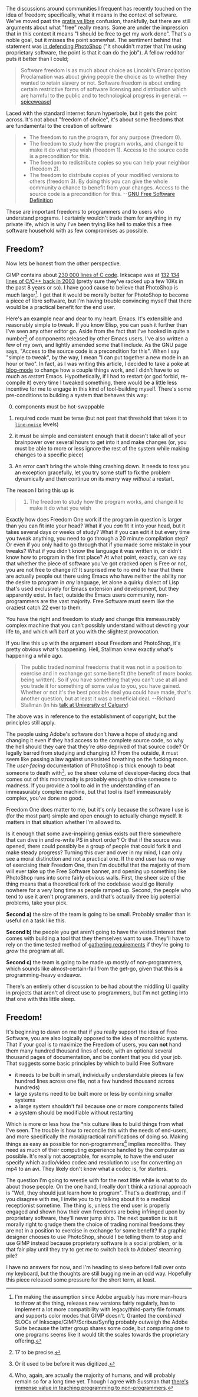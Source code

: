 The discussions around communities I frequent has recently touched on the idea of freedom; specifically, what it means in the context of software. We've moved past the [gratis vs libre](http://en.wikipedia.org/wiki/Gratis_versus_libre) confusion, thankfully, but there are still arguments about what "free" really means. Some are under the impression that in this context it means "I should be free to get my work done". That's a noble goal, but it misses the point somewhat. The sentiment behind that statement was [in defending PhotoShop](http://www.reddit.com/r/linux/comments/gywoj/adobe_and_linux_creative_suite_for_linux/) ("It shouldn't matter that I'm using proprietary software, the point is that it can do the job"). A fellow redditor puts it better than I could;

> Software freedom is as much about choice as Lincoln's Emancipation Proclamation was about giving people the choice as to whether they wanted to retain slavery or not. Software freedom is about ending certain restrictive forms of software licensing and distribution which are harmful to the public and to technological progress in general.
> --[spiceweasel](http://www.reddit.com/user/spiceweasel)

Laced with the standard internet forum hyperbole, but it gets the point across. It's not about "freedom of choice", it's about some freedoms that are fundamental to the creation of software

> - The freedom to run the program, for any purpose (freedom 0).
> - The freedom to study how the program works, and change it to make it do what you wish (freedom 1). Access to the source code is a precondition for this.
> - The freedom to redistribute copies so you can help your neighbor (freedom 2).
> - The freedom to distribute copies of your modified versions to others (freedom 3). By doing this you can give the whole community a chance to benefit from your changes. Access to the source code is a precondition for this.
> --[GNU Free Software Definition](http://www.gnu.org/philosophy/free-sw.html)

These are important freedoms to programmers and to users who understand programs. I certainly wouldn't trade them for anything in my private life, which is why I've been trying like hell to make this a free software household with as few compromises as possible.

## Freedom?

Now lets be honest from the other perspective.

GIMP contains about [230 000 lines of C code](http://manual.gimp.org/en/gimp-introduction-history-2-0.html). Inkscape was at [132 134 lines of C/C++ back in 2003](http://inkscape.org/status/status_20031215.php) (pretty sure they've racked up a few 10Ks in the past 8 years or so). I have good cause to believe that PhotoShop is much larger[^assumption]. I get that it would be morally better for PhotoShop to become a piece of libre software, but I'm having trouble convincing myself that there would be a practical benefit for the end user.

[^assumption]: I'm making the assumption since Adobe arguably has more man-hours to throw at the thing, releases new versions fairly regularly, has to implement a lot more compatibility with legacy/third-party file formats and supports color modes that GIMP doesn't. Granted the *combined* SLOCs of Inkscape/GIMP/Scribus/Synfig probably outweigh the Adobe Suite because the latter group shares some code, but comparing one to one programs seems like it would tilt the scales towards the proprietary offering.

Here's an example near and dear to my heart. Emacs. It's extensible and reasonably simple to tweak. If you know Elisp, you can push it further than I've seen any other editor go. Aside from the fact that I've hooked in quite a number[^seventeen] of components released by other Emacs users, I've also written a few of my own, and lightly amended some that I include. As the GNU page says, "Access to the source code is a precondition for this". When I say "simple to tweak", by the way, I mean "I can put together a new mode in an hour or two". In fact, as I was writing this article, I decided to take a poke at [blog-mode](https://github.com/Inaimathi/emacs-utils/blob/master/blog-mode.el) to change how a couple things work, and I didn't have to so much as *restart* Emacs. Hypothetically, if I had to restart (or god forbid, re-compile it) every time I tweaked something, there would be a little less incentive for me to engage in this kind of tool-building myself. There's some pre-conditions to building a system that behaves this way:

[^seventeen]: 17 to be precise.

0. components must be hot-swappable

1. required code must be terse (but not past that threshold that takes it to [`line-noise`](http://perl.plover.com/obfuscated/) levels)

2. it must be simple and consistent enough that it doesn't take all of your brainpower over several hours to get into it and make changes (or, you must be able to more or less ignore the rest of the system while making changes to a specific piece)

3. An error can't bring the whole thing crashing down. It needs to toss you an exception gracefully, let you try some stuff to fix the problem dynamically and then continue on its merry way *without* a restart.

The reason I bring this up is

>   1. The freedom to study how the program works, and change it to make it do what you wish

Exactly how does Freedom One work if the program in question is larger than you can fit into your head? What if you *can* fit it into your head, but it takes several days or weeks of study? What if you can edit it but every time you tweak anything, you need to go through a 20 minute compilation step? Or even if you only had to go through that if you made some mistake in your tweaks? What if you didn't know the language it was written in, or didn't know how to program in the first place? At what point, exactly, can we say that whether the piece of software you've got cracked open is Free or not, you are not free to change it? It surprised me to no end to hear that there are actually people out there using Emacs who have neither the ability nor the desire to program in *any* language, let alone a quirky dialect of Lisp that's used exclusively for Emacs extension and development, but they apparently exist. In fact, outside the Emacs users community, non-programmers are the vast majority. Free Software must seem like the craziest catch 22 ever to them.

You have the right and freedom to study and change this immeasurably complex machine that you can't possibly understand without devoting your life to, and which *will* barf at you with the slightest provocation.

If you line this up with the argument about Freedom and PhotoShop, it's pretty obvious what's happening. Hell, Stallman knew exactly what's happening a while ago.

> The public traded nominal freedoms that it was not in a position to exercise and in exchange got some benefit (the benefit of more books being written). So if you have something that you can't use at all and you trade it for something of some value to you, you have gained. Whether or not it's the best possible deal you could have made, that's another question, but at least it was a beneficial deal.
> --Richard Stallman (in his [talk at University of Calgary](http://www.youtube.com/watch?v=SNBMdDaYhZA))

The above was in reference to the establishment of copyright, but the principles still apply.

The people using Adobe's software don't have a hope of studying and changing it even if they had access to the complete source code, so why the hell should they care that they're *also* deprived of that source code? Or legally barred from studying and changing it? From the outside, it must seem like passing a law against unassisted breathing on the fucking moon. The *user-facing* documentation of PhotoShop is thick enough to beat someone to death with[^or-was], so the sheer volume of developer-facing docs that comes out of this monstrosity is probably enough to drive someone to madness. If you provide a tool to aid in the understanding of an immeasurably complex machine, but that tool is itself immeasurably complex, you've done no good.

[^or-was]: Or it used to be before it was digitized.

Freedom One does matter to me, but it's only because the software I use is (for the most part) simple and open enough to actually change myself. It matters in that situation whether I'm allowed to.

Is it enough that some awe-inspiring genius exists out there somewhere that can dive in and re-write PS in short order? Or that if the source was opened, there could possibly be a group of people that could fork it and make steady progress? Turning this over and over in my mind, I can only see a moral distinction and not a practical one. If the end user has no way of exercising their Freedom One, then I'm doubtful that the majority of them will ever take up the Free Software banner, and opening up something like PhotoShop runs into some fairly obvious walls. First, the sheer size of the thing means that a theoretical fork of the codebase would go literally nowhere for a very long time as people ramped up. Second, the people who tend to use it aren't programmers, and that's actually three big potential problems, take your pick.

**Second a)** the size of the team is going to be small. Probably smaller than is useful on a task like this.

**Second b)** the people you get aren't going to have the vested interest that comes with building a tool that they themselves want to use. They'll have to rely on the time tested method of [gathering requirements](http://steve-yegge.blogspot.com/2008/08/business-requirements-are-bullshit.html) if they're going to *grow* the program at all.

**Second c)** the team is going to be made up mostly of non-programmers, which sounds like almost-certain-fail from the get-go, given that this is a programming-heavy endeavor.

There's an entirely other discussion to be had about the middling UI quality in projects that aren't of direct use to programmers, but I'm not getting into that one with this little sleep.

## Freedom!

It's beginning to dawn on me that if you really support the idea of Free Software, you are also logically opposed to the idea of monolithic systems. That if your goal is to maximize the Freedom of users, you **can not** hand them many hundred thousand lines of code, with an optional several thousand pages of documentation, and be content that you did your job. That suggests some basic principles by which to build Free Software

- it needs to be built in small, individually understandable pieces (a few hundred lines across one file, not a few hundred thousand across hundreds)
- large systems need to be built more or less by combining smaller systems
- a large system shouldn't fail because one or more components failed
- a system should be modifiable without restarting

Which is more or less how the *nix culture likes to build things from what I've seen. The trouble is how to reconcile this with the needs of end-users, and more specifically the moral/practical ramifications of doing so. Making things as easy as possible for non-programmers[^non-programmers] implies monoliths. They need as much of their computing experience handled by the computer as possible. It's really not acceptable, for example, to have the end user specify which audio/video codec and resolution to use for converting an mp4 to an avi. They likely don't know what a codec is, for starters.

[^non-programmers]: Who, again, are actually the majority of humans, and will probably remain so for a long time yet. Though I agree with Sussman that [there's immense value in teaching programming to non-programmers](http://video.google.com/videoplay?docid=-2726904509434151616#).

The question I'm going to wrestle with for the next little while is what to do about those people. On the one hand, I really don't think a rational approach is "Well, they should just learn how to program". That's a deathtrap, and if you disagree with me, I invite you to try talking about it to a medical receptionist sometime. The thing is, unless the end user is properly engaged and shown how their own freedoms are being infringed upon by proprietary software, they'll never jump ship. The next question is: is it morally right to grudge them the choice of trading nominal freedoms they are not in a position to exercise in exchange for some benefit? If a graphic designer chooses to use PhotoShop, should I be telling them to stop and use GIMP instead because proprietary software is a social problem, or is that fair play until they try to get *me* to switch back to Adobes' steaming pile?

I have no answers for now, and I'm heading to sleep before I fall over onto my keyboard, but the thoughts are still bugging me in an odd way. Hopefully this piece released some pressure for the short term, at least.
